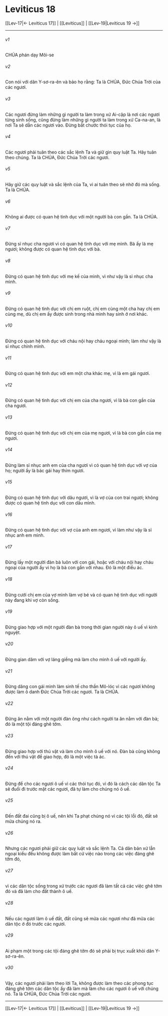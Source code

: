 # Leviticus 18

[[Lev-17|← Leviticus 17]] | [[Leviticus]] | [[Lev-19|Leviticus 19 →]]
***



###### v1 
CHÚA phán dạy Môi-se 

###### v2 
Con nói với dân Y-sơ-ra-ên và bảo họ rằng: Ta là CHÚA, Đức Chúa Trời của các ngươi. 

###### v3 
Các ngươi đừng làm những gì người ta làm trong xứ Ai-cập là nơi các ngươi từng sinh sống, cũng đừng làm những gì người ta làm trong xứ Ca-na-an, là nơi Ta sẽ dẫn các ngươi vào. Đừng bắt chước thói tục của họ. 

###### v4 
Các ngươi phải tuân theo các sắc lệnh Ta và giữ gìn quy luật Ta. Hãy tuân theo chúng. Ta là CHÚA, Đức Chúa Trời các ngươi. 

###### v5 
Hãy giữ các quy luật và sắc lệnh của Ta, vì ai tuân theo sẽ nhờ đó mà sống. Ta là CHÚA. 

###### v6 
Không ai được có quan hệ tình dục với một người bà con gần. Ta là CHÚA. 

###### v7 
Đừng sỉ nhục cha ngươi vì có quan hệ tình dục với mẹ mình. Bà ấy là mẹ ngươi; không được có quan hệ tình dục với bà. 

###### v8 
Đừng có quan hệ tình dục với mẹ kế của mình, vì như vậy là sỉ nhục cha mình. 

###### v9 
Đừng có quan hệ tình dục với chị em ruột, chị em cùng một cha hay chị em cùng mẹ, dù chị em ấy được sinh trong nhà mình hay sinh ở nơi khác. 

###### v10 
Đừng có quan hệ tình dục với cháu nội hay cháu ngoại mình; làm như vậy là sỉ nhục chính mình. 

###### v11 
Đừng có quan hệ tình dục với em một cha khác mẹ, vì là em gái ngươi. 

###### v12 
Đừng có quan hệ tình dục với chị em của cha ngươi, vì là bà con gần của cha ngươi. 

###### v13 
Đừng có quan hệ tình dục với chị em của mẹ ngươi, vì là bà con gần của mẹ ngươi. 

###### v14 
Đừng làm sỉ nhục anh em của cha ngươi vì có quan hệ tình dục với vợ của họ; người ấy là bác gái hay thím ngươi. 

###### v15 
Đừng có quan hệ tình dục với dâu ngươi, vì là vợ của con trai ngươi; không được có quan hệ tình dục với con dâu mình. 

###### v16 
Đừng có quan hệ tình dục với vợ của anh em ngươi, vì làm như vậy là sỉ nhục anh em mình. 

###### v17 
Đừng lấy một người đàn bà luôn với con gái, hoặc với cháu nội hay cháu ngoại của người ấy vì họ là bà con gần với nhau. Đó là một điều ác. 

###### v18 
Đừng cưới chị em của vợ mình làm vợ bé và có quan hệ tình dục với người này đang khi vợ còn sống. 

###### v19 
Đừng giao hợp với một người đàn bà trong thời gian người này ô uế vì kinh nguyệt. 

###### v20 
Đừng gian dâm với vợ láng giềng mà làm cho mình ô uế với người ấy. 

###### v21 
Đừng dâng con gái mình làm sinh tế cho thần Mô-lóc vì các ngươi không được làm ô danh Đức Chúa Trời các ngươi. Ta là CHÚA. 

###### v22 
Đừng ăn nằm với một người đàn ông như cách người ta ăn nằm với đàn bà; đó là một tội đáng ghê tởm. 

###### v23 
Đừng giao hợp với thú vật và làm cho mình ô uế với nó. Đàn bà cũng không đến với thú vật để giao hợp, đó là một việc tà ác. 

###### v24 
Đừng để cho các ngươi ô uế vì các thói tục đó, vì đó là cách các dân tộc Ta sẽ đuổi đi trước mặt các ngươi, đã tự làm cho chúng nó ô uế. 

###### v25 
Đến đất đai cũng bị ô uế, nên khi Ta phạt chúng nó vì các tội lỗi đó, đất sẽ mửa chúng nó ra. 

###### v26 
Nhưng các ngươi phải giữ các quy luật và sắc lệnh Ta. Cả dân bản xứ lẫn ngoại kiều đều không được làm bất cứ việc nào trong các việc đáng ghê tởm đó, 

###### v27 
vì các dân tộc sống trong xứ trước các ngươi đã làm tất cả các việc ghê tởm đó và đã làm cho đất thành ô uế. 

###### v28 
Nếu các ngươi làm ô uế đất, đất cũng sẽ mửa các ngươi như đã mửa các dân tộc ở đó trước các ngươi. 

###### v29 
Ai phạm một trong các tội đáng ghê tởm đó sẽ phải bị trục xuất khỏi dân Y-sơ-ra-ên. 

###### v30 
Vậy, các ngươi phải làm theo lời Ta, không được làm theo các phong tục đáng ghê tởm các dân tộc ấy đã làm mà làm cho các ngươi ô uế với chúng nó. Ta là CHÚA, Đức Chúa Trời các ngươi.

***
[[Lev-17|← Leviticus 17]] | [[Leviticus]] | [[Lev-19|Leviticus 19 →]]
